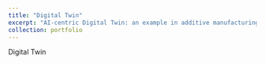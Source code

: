 ```yaml
---
title: "Digital Twin"
excerpt: "AI-centric Digital Twin: an example in additive manufacturing <br/><img src='{/chenyp.github.io/images/DT.svg'>"
collection: portfolio
---
```


Digital Twin
